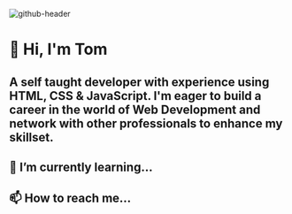 ![github-header](https://user-images.githubusercontent.com/106677254/171437284-d45cbedd-021d-45d3-b3b4-bbc4b5ad85fa.png)

# 👋 Hi, I'm Tom 
## A self taught developer with experience using HTML, CSS & JavaScript. I'm eager to build a career in the world of Web Development and network with other professionals to enhance my skillset.

## 🌱 I’m currently learning...

## 📫 How to reach me... 

<!---
tomarcher88/tomarcher88 is a ✨ special ✨ repository because its `README.md` (this file) appears on your GitHub profile.
You can click the Preview link to take a look at your changes.
--->
